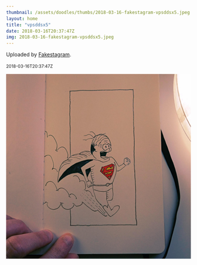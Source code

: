 ```yaml
---
thumbnail: /assets/doodles/thumbs/2018-03-16-fakestagram-vpsddsx5.jpeg
layout: home
title: "vpsddsx5"
date: 2018-03-16T20:37:47Z
img: 2018-03-16-fakestagram-vpsddsx5.jpeg
---
```


Uploaded by [Fakestagram](https://github.com/opyate/fakestagram).

<small>2018-03-16T20:37:47Z</small>

![Uploaded by Fakestagram](/assets/doodles/original/2018-03-16-fakestagram-vpsddsx5.jpeg)

